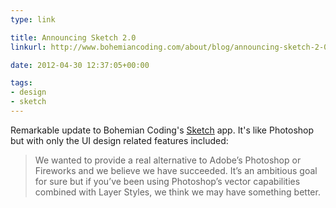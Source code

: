 ```yaml
---
type: link

title: Announcing Sketch 2.0
linkurl: http://www.bohemiancoding.com/about/blog/announcing-sketch-2-0/

date: 2012-04-30 12:37:05+00:00

tags:
- design
- sketch
---
```


Remarkable update to Bohemian Coding's [Sketch](http://bohemiancoding.com/sketch) app. It's like Photoshop but with only the UI design related features included:

> We wanted to provide a real alternative to Adobe’s Photoshop or Fireworks and we believe we have succeeded. It’s an ambitious goal for sure but if you’ve been using Photoshop’s vector capabilities combined with Layer Styles, we think we may have something better.
